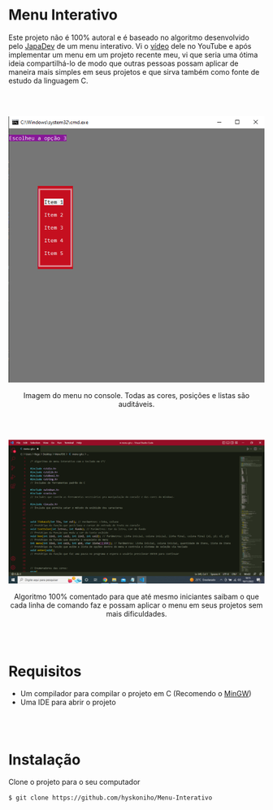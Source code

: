 # Menu Interativo

Este projeto não é 100% autoral e é baseado no algoritmo desenvolvido pelo [JapaDev](https://github.com/Gabrirodri/Menu-interativo-controle-teclado) de um menu interativo.
Vi o [vídeo](https://www.youtube.com/watch?v=y-_-wq08i3E) dele no YouTube e após implementar um menu em um projeto recente meu, vi que seria uma ótima ideia compartilhá-lo
de modo que outras pessoas possam aplicar de maneira mais simples em seus projetos e que sirva também como fonte de estudo da linguagem C.

<br> </br>

<div align="center">
<img src="https://github.com/hyskoniho/Menu-Interativo/blob/main/images/imagem%20menu%20%5B1%5D.png">
<p>Imagem do menu no console. Todas as cores, posições e listas são auditáveis.</p>
</div>

<br> </br>

<div align="center">
<img src="https://github.com/hyskoniho/Menu-Interativo/blob/main/images/imagem%20menu%20%5B2%5D.png">
<p>Algoritmo 100% comentado para que até mesmo iniciantes saibam o que cada linha de comando faz e possam aplicar o menu em seus projetos
sem mais dificuldades.</p>
</div>

<br> </br>

# Requisitos
- Um compilador para compilar o projeto em C (Recomendo o [MinGW](https://www.mingw-w64.org/))
- Uma IDE para abrir o projeto

<br> </br>

# Instalação
Clone o projeto para o seu computador
```bash
$ git clone https://github.com/hyskoniho/Menu-Interativo
